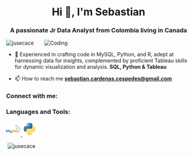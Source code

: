 <h1 align="center">Hi 👋, I'm Sebastian</h1>
<h3 align="center">A passionate Jr Data Analyst from Colombia living in Canada</h3>
<img align="right" alt="Coding" width="400" src="https://media1.giphy.com/media/wwg1suUiTbCY8H8vIA/giphy.gif?cid=790b761135faf6edd1828734aa9e70cfc10acb8af0557113&rid=giphy.gif&ct=g">

<p align="left"> <img src="https://komarev.com/ghpvc/?username=jusecace&label=Profile%20views&color=0e75b6&style=flat" alt="jusecace" /> </p>

- 🌱 Experienced in crafting code in MySQL, Python, and R, adept at harnessing data for insights, complemented by proficient Tableau skills for dynamic visualization and analysis. **SQL, Python & Tableau**

- 📫 How to reach me **sebastian.cardenas.cespedes@gmail.com**

<h3 align="left">Connect with me:</h3>
<p align="left">
</p>

<h3 align="left">Languages and Tools:</h3>
<p align="left"> <a href="https://www.mysql.com/" target="_blank" rel="noreferrer"> <img src="https://raw.githubusercontent.com/devicons/devicon/master/icons/mysql/mysql-original-wordmark.svg" alt="mysql" width="40" height="40"/> </a> <a href="https://www.python.org" target="_blank" rel="noreferrer"> <img src="https://raw.githubusercontent.com/devicons/devicon/master/icons/python/python-original.svg" alt="python" width="40" height="40"/> </a> </p>

<p>&nbsp;<img align="center" src="https://github-readme-stats.vercel.app/api?username=jusecace&show_icons=true&locale=en" alt="jusecace" /></p>
